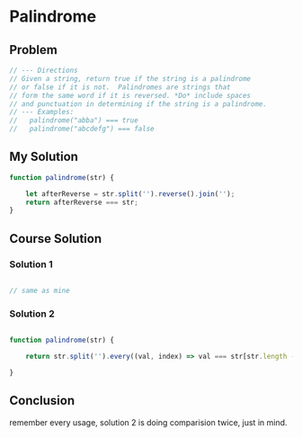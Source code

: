 # Palindrome

## Problem

````javascript
// --- Directions
// Given a string, return true if the string is a palindrome
// or false if it is not.  Palindromes are strings that
// form the same word if it is reversed. *Do* include spaces
// and punctuation in determining if the string is a palindrome.
// --- Examples:
//   palindrome("abba") === true
//   palindrome("abcdefg") === false
````

## My Solution

````javascript
function palindrome(str) {

    let afterReverse = str.split('').reverse().join('');
    return afterReverse === str;
}
````

## Course Solution


### Solution 1
````javascript

// same as mine

````

### Solution 2
````javascript

function palindrome(str) {

    return str.split('').every((val, index) => val === str[str.length - index - 1]);

}

````

## Conclusion

remember every usage, solution 2 is doing comparision twice, just in mind.
